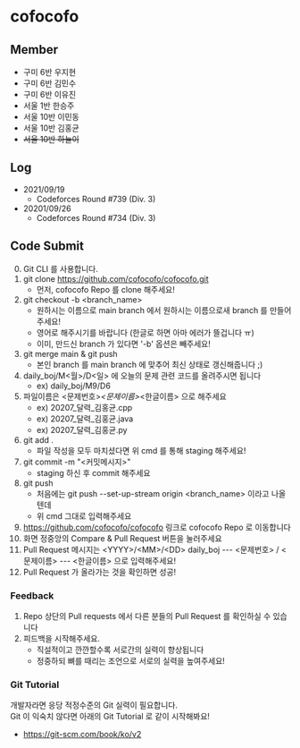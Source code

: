 # cofocofo

## Member 

* 구미 6반 우지현
* 구미 6반 김민수
* 구미 6반 이유진
* 서울 1반 한승주
* 서울 10반 이민동
* 서울 10반 김홍균
* ~~서울 10반 하늘이~~

## Log

* 2021/09/19
  * Codeforces Round #739 (Div. 3)
* 20201/09/26
  * Codeforces Round #734 (Div. 3)

## Code Submit

0. Git CLI 를 사용합니다.
1. git clone https://github.com/cofocofo/cofocofo.git
   * 먼저, cofocofo Repo 를 clone 해주세요!
2. git checkout -b <branch_name>
   * 원하시는 이름으로 main branch 에서 원하시는 이름으로새 branch 를 만들어주세요!
   * 영어로 해주시기를 바랍니다 (한글로 하면 아마 에러가 뜰겁니다 ㅠ)
   * 이미, 만드신 branch 가 있다면 '-b' 옵션은 빼주세요!
3. git merge main & git push
   * 본인 branch 를 main branch 에 맞추어 최신 상태로 갱신해줍니다 ;)
4. daily_boj/M<월>/D<일> 에 오늘의 문제 관련 코드를 올려주시면 됩니다
   * ex) daily_boj/M9/D6
5. 파일이름은 <문제번호>_<문제이름>_<한글이름> 으로 해주세요
   * ex) 20207_달력_김홍균.cpp
   * ex) 20207_달력_김홍균.java
   * ex) 20207_달력_김홍균.py
6. git add .
   * 파일 작성을 모두 마치셨다면 위 cmd 를 통해 staging 해주세요!
7. git commit -m "<커밋메시지>"
    * staging 하신 후 commit 해주세요
8. git push
    * 처음에는 git push --set-up-stream origin <branch_name> 이라고 나올텐데
    * 위 cmd 그대로 입력해주세요
9. https://github.com/cofocofo/cofocofo 링크로 cofocofo Repo 로 이동합니다
10. 화면 정중앙의 Compare & Pull Request 버튼을 눌러주세요
11. Pull Request 메시지는 \<YYYY\>/\<MM\>/\<DD\> daily_boj --- <문제번호> / <문제이름> --- <한글이름> 으로 입력해주세요!
12. Pull Request 가 올라가는 것을 확인하면 성공!

### Feedback

1. Repo 상단의 Pull requests 에서 다른 분들의 Pull Request 를 확인하실 수 있습니다
2. 피드백을 시작해주세요.
   * 직설적이고 깐깐할수록 서로간의 실력이 향상됩니다
   * 정중하되 뼈를 때리는 조언으로 서로의 실력을 높여주세요!

### Git Tutorial

개발자라면 응당 적정수준의 Git 실력이 필요합니다.  
Git 이 익숙치 않다면 아래의 Git Tutorial 로 같이 시작해봐요! 
* https://git-scm.com/book/ko/v2
